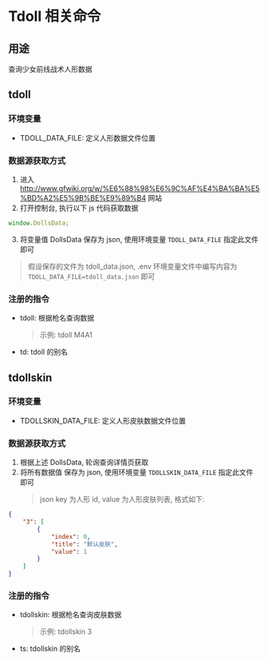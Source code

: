 # Tdoll 相关命令

## 用途

查询少女前线战术人形数据

## tdoll

### 环境变量

-   TDOLL_DATA_FILE: 定义人形数据文件位置

### 数据源获取方式

1. 进入 http://www.gfwiki.org/w/%E6%88%98%E6%9C%AF%E4%BA%BA%E5%BD%A2%E5%9B%BE%E9%89%B4 网站
2. 打开控制台, 执行以下 js 代码获取数据

```js
window.DollsData;
```

3. 将变量值 DollsData 保存为 json, 使用环境变量 `TDOLL_DATA_FILE` 指定此文件即可

> 假设保存的文件为 tdoll_data.json, .env 环境变量文件中编写内容为 `TDOLL_DATA_FILE=tdoll_data.json` 即可

### 注册的指令

-   tdoll: 根据枪名查询数据
    > 示例: tdoll M4A1
-   td: tdoll 的别名

## tdollskin

### 环境变量

-   TDOLLSKIN_DATA_FILE: 定义人形皮肤数据文件位置

### 数据源获取方式

1. 根据上述 DollsData, 轮询查询详情页获取
2. 将所有数据值 保存为 json, 使用环境变量 `TDOLLSKIN_DATA_FILE` 指定此文件即可
    > json key 为人形 id, value 为人形皮肤列表, 格式如下:

```json
{
    "3": [
        {
            "index": 0,
            "title": "默认皮肤",
            "value": 1
        }
    ]
}
```

### 注册的指令

-   tdollskin: 根据枪名查询皮肤数据
    > 示例: tdollskin 3
-   ts: tdollskin 的别名
